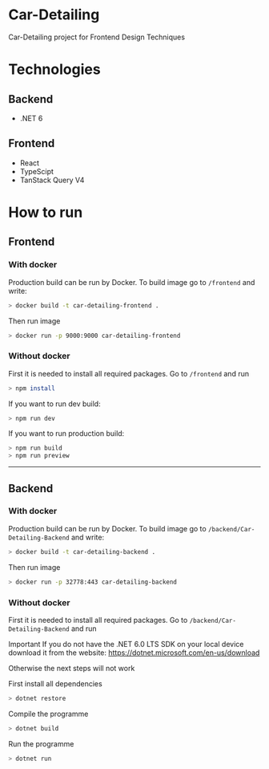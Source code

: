 # Car-Detailing
Car-Detailing project for Frontend Design Techniques

# Technologies
## Backend
- .NET 6

## Frontend
- React
- TypeScipt
- TanStack Query V4

# How to run
## Frontend
### With docker
Production build can be run by Docker. To build image go to `/frontend` and write:
```bash
> docker build -t car-detailing-frontend .
```
Then run image
```bash
> docker run -p 9000:9000 car-detailing-frontend
```

### Without docker
First it is needed to install all required packages. Go to `/frontend` and run
```bash
> npm install
```
If you want to run dev build:
```bash
> npm run dev
```

If you want to run production build:
```bash
> npm run build
> npm run preview
```

---------------------
## Backend
### With docker
Production build can be run by Docker. To build image go to `/backend/Car-Detailing-Backend` and write:
```bash
> docker build -t car-detailing-backend .
```
Then run image
```bash
> docker run -p 32778:443 car-detailing-backend
```

### Without docker
First it is needed to install all required packages. Go to `/backend/Car-Detailing-Backend` and run

Important
If you do not have the .NET 6.0 LTS SDK on your local device download it from the website:
https://dotnet.microsoft.com/en-us/download

Otherwise the next steps will not work

First install all dependencies
```bash
> dotnet restore
```
Compile the programme
```bash
> dotnet build
```
Run the programme
```bash
> dotnet run
```